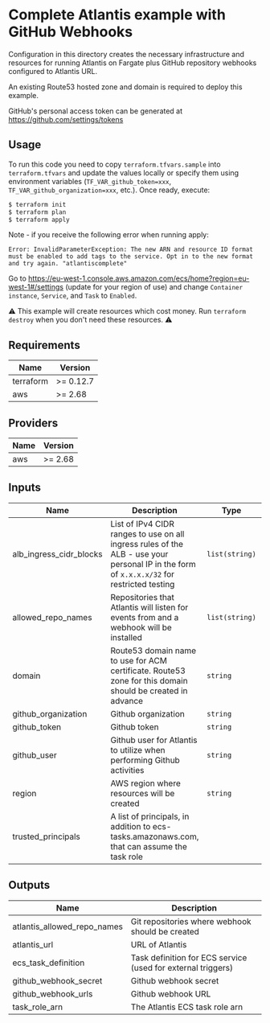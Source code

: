 # Complete Atlantis example with GitHub Webhooks

Configuration in this directory creates the necessary infrastructure and resources for running Atlantis on Fargate plus GitHub repository webhooks configured to Atlantis URL.

An existing Route53 hosted zone and domain is required to deploy this example.

GitHub's personal access token can be generated at https://github.com/settings/tokens

## Usage

To run this code you need to copy `terraform.tfvars.sample` into `terraform.tfvars` and update the values locally or specify them using environment variables (`TF_VAR_github_token=xxx`, `TF_VAR_github_organization=xxx`, etc.). Once ready, execute:

```bash
$ terraform init
$ terraform plan
$ terraform apply
```

Note - if you receive the following error when running apply:

`Error: InvalidParameterException: The new ARN and resource ID format must be enabled to add tags to the service. Opt in to the new format and try again. "atlantiscomplete"`

Go to https://eu-west-1.console.aws.amazon.com/ecs/home?region=eu-west-1#/settings (update for your region of use) and change `Container instance`, `Service`, and `Task` to `Enabled`.

⚠️ This example will create resources which cost money. Run `terraform destroy` when you don't need these resources. ⚠️

<!-- BEGINNING OF PRE-COMMIT-TERRAFORM DOCS HOOK -->
## Requirements

| Name | Version |
|------|---------|
| terraform | >= 0.12.7 |
| aws | >= 2.68 |

## Providers

| Name | Version |
|------|---------|
| aws | >= 2.68 |

## Inputs

| Name | Description | Type | Default | Required |
|------|-------------|------|---------|:--------:|
| alb\_ingress\_cidr\_blocks | List of IPv4 CIDR ranges to use on all ingress rules of the ALB - use your personal IP in the form of `x.x.x.x/32` for restricted testing | `list(string)` | n/a | yes |
| allowed\_repo\_names | Repositories that Atlantis will listen for events from and a webhook will be installed | `list(string)` | n/a | yes |
| domain | Route53 domain name to use for ACM certificate. Route53 zone for this domain should be created in advance | `string` | n/a | yes |
| github\_organization | Github organization | `string` | n/a | yes |
| github\_token | Github token | `string` | n/a | yes |
| github\_user | Github user for Atlantis to utilize when performing Github activities | `string` | n/a | yes |
| region | AWS region where resources will be created | `string` | `"us-east-1"` | no |
| trusted\_principals | A list of principals, in addition to ecs-tasks.amazonaws.com, that can assume the task role | | `list(string)` | n/a | no |

## Outputs

| Name | Description |
|------|-------------|
| atlantis\_allowed\_repo\_names | Git repositories where webhook should be created |
| atlantis\_url | URL of Atlantis |
| ecs\_task\_definition | Task definition for ECS service (used for external triggers) |
| github\_webhook\_secret | Github webhook secret |
| github\_webhook\_urls | Github webhook URL |
| task\_role\_arn | The Atlantis ECS task role arn |

<!-- END OF PRE-COMMIT-TERRAFORM DOCS HOOK -->
